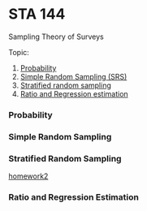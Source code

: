# STA 144
Sampling Theory of Surveys



Topic:

1. [Probability](###probability)
2. [Simple Random Sampling (SRS)](###simplerandomsampling)
3. [Stratified random sampling](###stratifiedrandomsampling)  
4. [Ratio and Regression estimation](###ratioandregressionestimation)

### Probability

### Simple Random Sampling

### Stratified Random Sampling

[homework2](/homework2/homework_writeout.md)
### Ratio and Regression Estimation

